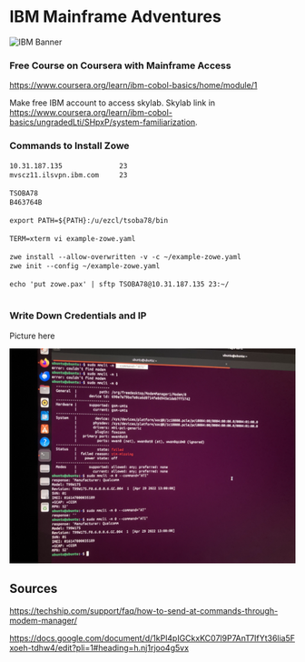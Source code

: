 # IBM Mainframe Adventures

![IBM Banner](https://ipopell.art/content/images/size/w2000/2022/02/IBM-feature-banner.jpg)

### Free Course on Coursera with Mainframe Access

https://www.coursera.org/learn/ibm-cobol-basics/home/module/1

Make free IBM account to access skylab. Skylab link in https://www.coursera.org/learn/ibm-cobol-basics/ungradedLti/SHpxP/system-familiarization.


### Commands to Install Zowe
```
10.31.187.135              23
mvscz11.ilsvpn.ibm.com     23

TSOBA78
B463764B

export PATH=${PATH}:/u/ezcl/tsoba78/bin

TERM=xterm vi example-zowe.yaml

zwe install --allow-overwritten -v -c ~/example-zowe.yaml
zwe init --config ~/example-zowe.yaml

echo 'put zowe.pax' | sftp TSOBA78@10.31.187.135 23:~/


```

### Write Down Credentials and IP
Picture here

![terminal with changed imei](/assets/img/posts/2024-11/lenovo-terminal.jpg)

## Sources
https://techship.com/support/faq/how-to-send-at-commands-through-modem-manager/

https://docs.google.com/document/d/1kPl4pIGCkxKC07l9P7AnT7IfYt36lia5Fxoeh-tdhw4/edit?pli=1#heading=h.nj1rjoo4g5vx
